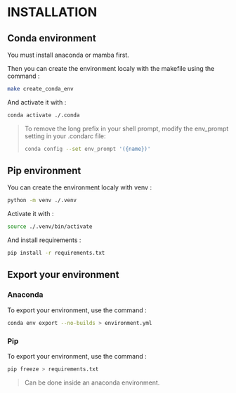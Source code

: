 # INSTALLATION

## Conda environment

You must install anaconda or mamba first.

Then you can create the environment localy with the makefile using the command :

```bash
make create_conda_env
```

And activate it with :

```bash
conda activate ./.conda
```

> To remove the long prefix in your shell prompt, modify the env_prompt setting in your .condarc file:
> 
> ```bash
> conda config --set env_prompt '({name})'
> ```

## Pip environment

You can create the environment localy with venv :

```bash
python -m venv ./.venv
```

Activate it with :

```bash
source ./.venv/bin/activate
```

And install requirements :

```bash
pip install -r requirements.txt
```

## Export your environment

### Anaconda

To export your environment, use the command :

```bash
conda env export --no-builds > environment.yml
```

### Pip

To export your environment, use the command :

```bash
pip freeze > requirements.txt
```

> Can be done inside an anaconda environment.
